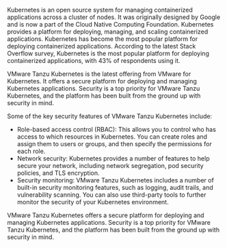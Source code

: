 Kubernetes is an open source system for managing containerized applications across a cluster of nodes. It was originally designed by Google and is now a part of the Cloud Native Computing Foundation. Kubernetes provides a platform for deploying, managing, and scaling containerized applications.
Kubernetes has become the most popular platform for deploying containerized applications. According to the latest Stack Overflow survey, Kubernetes is the most popular platform for deploying containerized applications, with 43% of respondents using it.

VMware Tanzu Kubernetes is the latest offering from VMware for Kubernetes. It offers a secure platform for deploying and managing Kubernetes applications. Security is a top priority for VMware Tanzu Kubernetes, and the platform has been built from the ground up with security in mind.

Some of the key security features of VMware Tanzu Kubernetes include:
- Role-based access control (RBAC): This allows you to control who has access to which resources in Kubernetes. You can create roles and assign them to users or groups, and then specify the permissions for each role.
- Network security: Kubernetes provides a number of features to help secure your network, including network segregation, pod security policies, and TLS encryption.
- Security monitoring: VMware Tanzu Kubernetes includes a number of built-in security monitoring features, such as logging, audit trails, and vulnerability scanning. You can also use third-party tools to further monitor the security of your Kubernetes environment.

VMware Tanzu Kubernetes offers a secure platform for deploying and managing Kubernetes applications. Security is a top priority for VMware Tanzu Kubernetes, and the platform has been built from the ground up with security in mind.